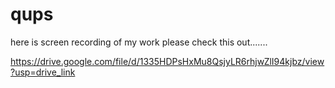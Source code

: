 # qups
here is screen recording of my work please check this out.......

https://drive.google.com/file/d/1335HDPsHxMu8QsjyLR6rhjwZlI94kjbz/view?usp=drive_link
